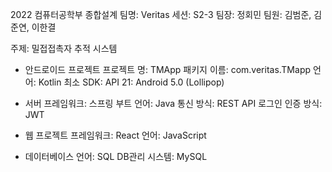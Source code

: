 2022 컴퓨터공학부 종합설계
팀명: Veritas
세션: S2-3
팀장: 정회민
팀원: 김범준, 김준연, 이한결

주제: 밀접접촉자 추적 시스템

* 안드로이드 프로젝트
    프로젝트 명: TMApp
    패키지 이름: com.veritas.TMapp
    언어: Kotlin
    최소 SDK: API 21: Android 5.0 (Lollipop)

* 서버
    프레임워크: 스프링 부트
    언어: Java
    통신 방식: REST API
    로그인 인증 방식: JWT

* 웹 프로젝트
    프레임워크: React
    언어: JavaScript

* 데이터베이스
    언어: SQL
    DB관리 시스템: MySQL